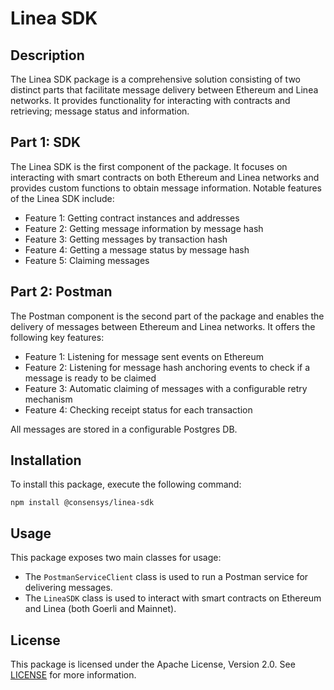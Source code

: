 # Linea SDK

## Description

The Linea SDK package is a comprehensive solution consisting of two distinct parts that facilitate message delivery between Ethereum and Linea networks. It provides functionality for interacting with contracts and retrieving; message status and information.

## Part 1: SDK

The Linea SDK is the first component of the package. It focuses on interacting with smart contracts on both Ethereum and Linea networks and provides custom functions to obtain message information. Notable features of the Linea SDK include:

- Feature 1: Getting contract instances and addresses
- Feature 2: Getting message information by message hash
- Feature 3: Getting messages by transaction hash
- Feature 4: Getting a message status by message hash
- Feature 5: Claiming messages

## Part 2: Postman

The Postman component is the second part of the package and enables the delivery of messages between Ethereum and Linea networks. It offers the following key features:

- Feature 1: Listening for message sent events on Ethereum
- Feature 2: Listening for message hash anchoring events to check if a message is ready to be claimed
- Feature 3: Automatic claiming of messages with a configurable retry mechanism
- Feature 4: Checking receipt status for each transaction

All messages are stored in a configurable Postgres DB.


## Installation

To install this package, execute the following command:

`npm install @consensys/linea-sdk`

## Usage

This package exposes two main classes for usage:
- The `PostmanServiceClient` class is used to run a Postman service for delivering messages.
- The `LineaSDK` class is used to interact with smart contracts on Ethereum and Linea (both Goerli and Mainnet).

## License

This package is licensed under the Apache License, Version 2.0. See [LICENSE](LICENSE) for more information.


